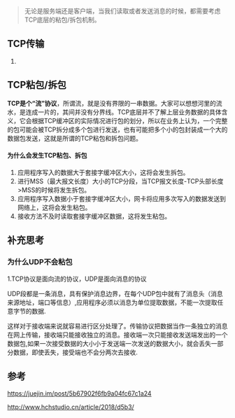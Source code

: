 > 无论是服务端还是客户端，当我们读取或者发送消息的时候，都需要考虑TCP底层的粘包/拆包机制。

## TCP传输









1. 



## TCP粘包/拆包

**TCP是个“流”协议**，所谓流，就是没有界限的一串数据。大家可以想想河里的流水，是连成一片的，其间并没有分界线。TCP底层并不了解上层业务数据的具体含义，它会根据TCP缓冲区的实际情况进行包的划分，所以在业务上认为，一个完整的包可能会被TCP拆分成多个包进行发送，也有可能把多个小的包封装成一个大的数据包发送，这就是所谓的TCP粘包和拆包问题。



#### **为什么会发生TCP粘包、拆包**

1. 应用程序写入的数据大于套接字缓冲区大小，这将会发生拆包。
2. 进行MSS（最大报文长度）大小的TCP分段，当TCP报文长度-TCP头部长度>MSS的时候将发生拆包。
3. 应用程序写入数据小于套接字缓冲区大小，网卡将应用多次写入的数据发送到网络上，这将会发生粘包。
4. 接收方法不及时读取套接字缓冲区数据，这将发生粘包。







## 补充思考

### 为什么UDP不会粘包

1.TCP协议是面向流的协议，UDP是面向消息的协议

UDP段都是一条消息，具有保护消息边界，在每个UDP包中就有了消息头（消息来源地址，端口等信息）,应用程序必须以消息为单位提取数据，不能一次提取任意字节的数据.

这样对于接收端来说就容易进行区分处理了。传输协议把数据当作一条独立的消息在网上传输，接收端只能接收独立的消息。接收端一次只能接收发送端发出的一个数据包,如果一次接受数据的大小小于发送端一次发送的数据大小，就会丢失一部分数据，即使丢失，接受端也不会分两次去接收.



## 参考

https://juejin.im/post/5b67902f6fb9a04fc67c1a24

http://www.hchstudio.cn/article/2018/d5b3/